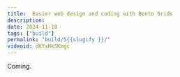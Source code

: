 ```yaml
---
title:  Easier web design and coding with Bento Grids 
description: 
date: 2024-11-18
tags: ["build"]
permalink: "build/5{{slugify }}/"
videoid: dKYxHkSKmgc
---
```


Coming.